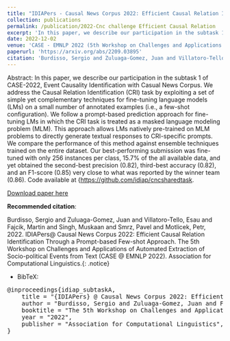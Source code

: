 ```yaml
---
title: "IDIAPers - Causal News Corpus 2022: Efficient Causal Relation Identification Through a Prompt-based Few-shot Approach"
collection: publications
permalink: /publication/2022-Cnc challenge Efficient Causal Relation
excerpt: 'In this paper, we describe our participation in the subtask 1 of CASE-2022 (at EMNLP), Event Causality Identification with Casual News Corpus'
date: 2022-12-02
venue: 'CASE - EMNLP 2022 (5th Workshop on Challenges and Applications of Automated Extraction of Socio-political Events from Text)'
paperurl: 'https://arxiv.org/abs/2209.03895'
citation: 'Burdisso, Sergio and Zuluaga-Gomez, Juan and Villatoro-Tello, Esau and Fajcik, Martin and Singh, Muskaan and Smrz, Pavel and Motlicek, Petr, 2022. IDIAPers - Causal News Corpus 2022: Efficient Causal Relation Identification Through a Prompt-based Few-shot Approach. The 5th Workshop on Challenges and Applications of Automated Extraction of Socio-political Events from Text (CASE - EMNLP 2022). Association for Computational Linguistics'
---
```


Abstract: In this paper, we describe our participation in the subtask 1 of CASE-2022, Event Causality Identification with Casual News Corpus. We address the Causal Relation Identification (CRI) task by exploiting a set of simple yet complementary techniques for fine-tuning language models (LMs) on a small number of annotated examples (i.e., a few-shot configuration). We follow a prompt-based prediction approach for fine-tuning LMs in which the CRI task is treated as a masked language modeling problem (MLM). This approach allows LMs natively pre-trained on MLM problems to directly generate textual responses to CRI-specific prompts.
We compare the performance of this method against  ensemble techniques trained on the entire dataset. Our best-performing submission was fine-tuned with only 256 instances per class, 15.7% of the all available data, and yet obtained the second-best precision (0.82), third-best accuracy (0.82), and an F1-score (0.85) very close to what was reported by the winner team (0.86). Code available at {https://github.com/idiap/cncsharedtask.


[Download paper here](https://arxiv.org/abs/2209.03895)

**Recommended citation**: 

Burdisso, Sergio and Zuluaga-Gomez, Juan and Villatoro-Tello, Esau and Fajcik, Martin and Singh, Muskaan and Smrz, Pavel and Motlicek, Petr, 2022. IDIAPers@ Causal News Corpus 2022: Efficient Causal Relation Identification Through a Prompt-based Few-shot Approach. The 5th Workshop on Challenges and Applications of Automated Extraction of Socio-political Events from Text (CASE @ EMNLP 2022). Association for Computational Linguistics.{: .notice}

- BibTeX:

<pre>
@inproceedings{idiap_subtaskA,
    title = "{IDIAPers} @ Causal News Corpus 2022: Efficient Causal Relation Identification Through a Prompt-based Few-shot Approach",
    author = "Burdisso, Sergio and Zuluaga-Gomez, Juan and Fajcik, Martin and Villatoro-Tello, Esau and Singh, Muskaan and Motlicek, Petr and Smrz, Pavel",
    booktitle = "The 5th Workshop on Challenges and Applications of Automated Extraction of Socio-political Events from Text (CASE @ EMNLP 2022)",
    year = "2022",
    publisher = "Association for Computational Linguistics",
}
</pre>